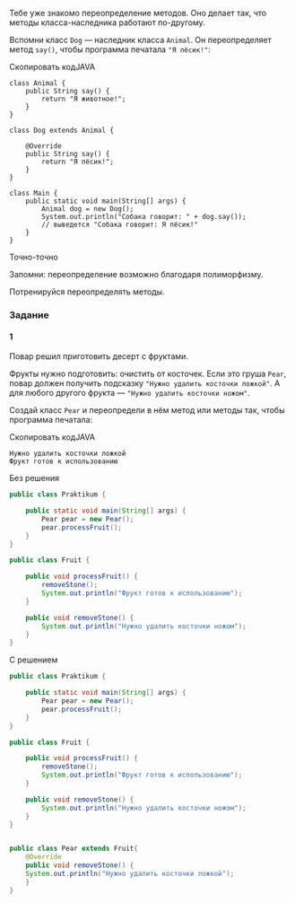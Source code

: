 Тебе уже знакомо переопределение методов. Оно делает так, что методы класса-наследника работают по-другому.

Вспомни класс `Dog` — наследник класса `Animal`. Он переопределяет метод `say()`, чтобы программа печатала `"Я пёсик!"`:

Скопировать кодJAVA

```
class Animal {
    public String say() {
        return "Я животное!";
    }
}

class Dog extends Animal {

    @Override
    public String say() {
        return "Я пёсик!";
    }
}

class Main {
    public static void main(String[] args) {
        Animal dog = new Dog();
        System.out.println("Собака говорит: " + dog.say()); 
        // выведется "Собака говорит: Я пёсик!"
    }
} 
```

Точно-точно

Запомни: переопределение возможно благодаря полиморфизму.

Потренируйся переопределять методы.

### Задание
#### 1

Повар решил приготовить десерт с фруктами.

Фрукты нужно подготовить: очистить от косточек. Если это груша `Pear`, повар должен получить подсказку `"Нужно удалить косточки ложкой"`. А для любого другого фрукта — `"Нужно удалить косточки ножом"`.

Создай класс `Pear` и переопредели в нём метод или методы так, чтобы программа печатала:

Скопировать кодJAVA

```
Нужно удалить косточки ложкой
Фрукт готов к использованию 
```
Без решения
```Java
public class Praktikum {

    public static void main(String[] args) {
        Pear pear = new Pear();
        pear.processFruit();
    }
}

public class Fruit {

    public void processFruit() {
        removeStone();
        System.out.println("Фрукт готов к использованию");
    }

    public void removeStone() {
        System.out.println("Нужно удалить косточки ножом");
    }
}
```

С решением
```Java
public class Praktikum {

    public static void main(String[] args) {
        Pear pear = new Pear();
        pear.processFruit();
    }
}

public class Fruit {

    public void processFruit() {
        removeStone();
        System.out.println("Фрукт готов к использованию");
    }

    public void removeStone() {
        System.out.println("Нужно удалить косточки ножом");
    }
}


public class Pear extends Fruit{
    @Override
    public void removeStone() {
    System.out.println("Нужно удалить косточки ложкой");
    }
}
```
